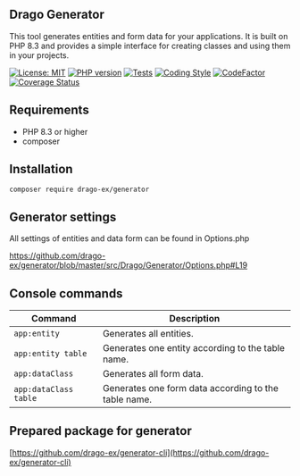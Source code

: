 ## Drago Generator

This tool generates entities and form data for your applications. It is built on PHP 8.3 and provides a simple
interface for creating classes and using them in your projects.

[![License: MIT](https://img.shields.io/badge/License-MIT-yellow.svg)](https://raw.githubusercontent.com/drago-ex/generator/master/license.md)
[![PHP version](https://badge.fury.io/ph/drago-ex%2Fgenerator.svg)](https://badge.fury.io/ph/drago-ex%2Fgenerator)
[![Tests](https://github.com/drago-ex/generator/actions/workflows/tests.yml/badge.svg)](https://github.com/drago-ex/generator/actions/workflows/tests.yml)
[![Coding Style](https://github.com/drago-ex/generator/actions/workflows/coding-style.yml/badge.svg)](https://github.com/drago-ex/generator/actions/workflows/coding-style.yml)
[![CodeFactor](https://www.codefactor.io/repository/github/drago-ex/generator/badge)](https://www.codefactor.io/repository/github/drago-ex/generator)
[![Coverage Status](https://coveralls.io/repos/github/drago-ex/generator/badge.svg?branch=master)](https://coveralls.io/github/drago-ex/generator?branch=master)

## Requirements
- PHP 8.3 or higher
- composer

## Installation
```
composer require drago-ex/generator
```

## Generator settings
All settings of entities and data form can be found in Options.php

https://github.com/drago-ex/generator/blob/master/src/Drago/Generator/Options.php#L19


## Console commands

| Command                | Description
| ---------------------- | -----------------------------------------------------|
| `app:entity`          | Generates all entities.                              |
| `app:entity table`    | Generates one entity according to the table name.    |
| `app:dataClass`       | Generates all form data.                             |
| `app:dataClass table` | Generates one form data according to the table name. |

## Prepared package for generator

[https://github.com/drago-ex/generator-cli](https://github.com/drago-ex/generator-cli)

